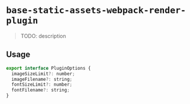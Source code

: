 # `base-static-assets-webpack-render-plugin`

> TODO: description

## Usage

```javascript
export interface PluginOptions {
  imageSizeLimit?: number;
  imageFilename?: string;
  fontSizeLimit?: number;
  fontFilename?: string;
}
```
